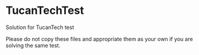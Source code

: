 # TucanTechTest
Solution for TucanTech test

Please do not copy these files and appropriate them as your own if you are solving the same test.
